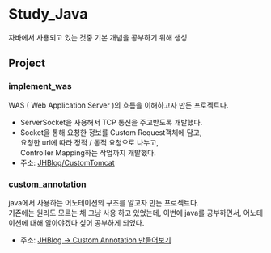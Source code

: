 # Study_Java
자바에서 사용되고 있는 것중 기본 개념을 공부하기 위해 생성

## Project

### implement_was
WAS ( Web Application Server )의 흐름을 이해하고자 만든 프로젝트다.
 - ServerSocket을 사용해서 TCP 통신을 주고받도록 개발했다.
 - Socket을 통해 요청한 정보를 Custom Request객체에 담고,  
   요청한 url에 따라 정적 / 동적 요청으로 나누고,  
   Controller Mapping하는 작업까지 개발했다.
 - 주소: <a href="https://janghyuck.netlify.app/blog/development/Programming-language/Java/Study/CustomTomcat/" target="_blank">JHBlog/CustomTomcat</a>

### custom_annotation
java에서 사용하는 어노테이션의 구조를 알고자 만든 프로젝트다.  
기존에는 원리도 모르는 채 그냥 사용 하고 있었는데, 이번에 java를 공부하면서,
어노테이션에 대해 알아야겠다 싶어 공부하게 되었다.
 - 주소: <a href="https://janghyuck.netlify.app/blog/development/Programming-language/Java/Study/CustomAnnotation/" target="_blank">JHBlog -> Custom Annotation 만들어보기</a>
